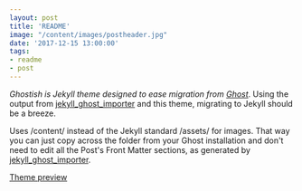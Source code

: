 ```yaml
---
layout: post
title: 'README'
image: "/content/images/postheader.jpg"
date: '2017-12-15 13:00:00'
tags:
- readme
- post
---
```


*Ghostish is Jekyll theme designed to ease migration from [Ghost](https://ghost.org)*. Using the output from [jekyll_ghost_importer](https://github.com/eloyesp/jekyll_ghost_importer) and this theme, migrating to Jekyll should be a breeze.

Uses /content/ instead of the Jekyll standard /assets/ for images. That way you can just copy across the folder from your Ghost installation and don't need to edit all the Post's Front Matter sections, as generated by [jekyll_ghost_importer](https://github.com/eloyesp/jekyll_ghost_importer).

[Theme preview](link)
